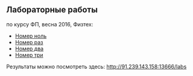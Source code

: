 ## Лабораторные работы
по курсу ФП, весна 2016, Физтех:

* [Номер ноль](/lab0)
* [Номер раз](/lab1)
* [Номер два](/lab2)
* [Номер три](/lab3)

Результаты можно посмотреть здесь: http://91.239.143.158:13666/labs
